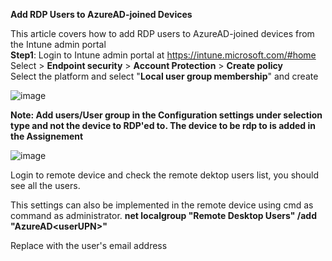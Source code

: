 **Add RDP Users to AzureAD-joined Devices**<br />

This article covers how to add RDP users to AzureAD-joined devices from the Intune admin portal<br />
**Step1**: Login to Intune admin portal at https://intune.microsoft.com/#home<br />
Select > **Endpoint security** > **Account Protection** > **Create policy**<br />
Select the platform and select "**Local user group membership**" and create<br />

![image](https://github.com/user-attachments/assets/4d49ea1b-e969-4524-aa83-275677c66712)

**Note: Add users/User group in the Configuration settings under selection type and not the device to RDP'ed to. The device to be rdp to is added in the Assignement**<br />

![image](https://github.com/user-attachments/assets/2992a835-4db2-4bb5-b7f1-d4374ba9d0d9)

Login to remote device and check the remote dektop users list, you should see all the users.

This settings can also be implemented in the remote device using cmd as command as administrator.
**net localgroup "Remote Desktop Users" /add "AzureAD\<userUPN>"**

Replace <userUPN> with the user's email address
